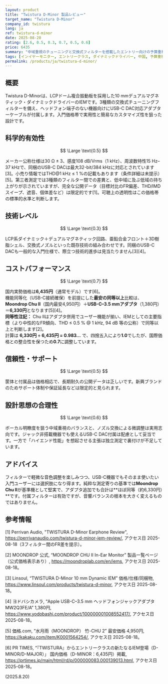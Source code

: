 ```yaml
---
layout: product
title: "Twistura D-Minor 製品レビュー"
target_name: "Twistura D-Minor"
company_id: twistura
lang: ja
ref: twistura-d-minor
date: 2025-08-20
rating: [2.6, 0.5, 0.3, 0.7, 0.5, 0.6]
price: 6435
summary: "中域重視のチューニングと交換式フィルターを搭載したエントリー向けの予算重視IEM"
tags: [インイヤーモニター, エントリークラス, ダイナミックドライバー, 中国, 予算重視]
permalink: /products/ja/twistura-d-minor/
---
```

## 概要

Twistura D-Minorは、LCPドーム複合振動板を採用した10 mmデュアルマグネティック・ダイナミックドライバーのIEMです。3種類の交換式チューニングフィルターを備え、ヘッドフォン端子のない機器向けにUSB-C DAC対応アダプターケーブルが付属します。入門価格帯で実用性と簡易なカスタマイズ性を狙った設計です。

## 科学的有効性

$$ \Large \text{0.5} $$

メーカー公称仕様は30 Ω ± 3、感度108 dB/Vrms（1 kHz）、周波数特性15 Hz–37 kHzで、同梱のUSB-C DACは最大32-bit/384 kHzに対応とされています[3]。小売り情報ではTHD@1 kHz ≤ 1 %の記載もあります（条件詳細は未提示）[5]。第三者測定では3種類のフィルター間での差異と、低中域に及ぶ低域の持ち上がりが示されていますが、完全な公開データ（目標対比のFR偏差、THD/IMDスイープ、遮音、個体差など）は限定的です[1]。可聴上の透明性はこの価格帯の標準的水準と判断します。

## 技術レベル

$$ \Large \text{0.3} $$

LCP系ダイナミック＋デュアルマグネティック回路、亜鉛合金フロント＋3D樹脂シェル、交換式ノズルといった既存技術の組み合わせです。同梱のUSB-C DACも一般的な入門仕様で、際立つ技術的進歩は見当たりません[3][4]。

## コストパフォーマンス

$$ \Large \text{0.7} $$

国内実勢価格は**6,435円**（通常モデル）です[6]。  
機能同等化（USB-C接続確保）を前提にした**最安の同等以上**比較は、**Moondrop Chu II**（国内最安4,950円）＋**USB-C–3.5 mmアダプタ**（1,380円）＝**6,330円**となります[5][4]。  
**同等性注記：** Chu IIはアダプタ併用でユーザー機能が揃い、IEMとしての主要指標（より中性的なFR傾向、THD ≤ 0.5 % @ 1 kHz, 94 dB 等の公称）で同等以上と判断します[2]。  
計算は **6,330円 ÷ 6,435円 = 0.983…** で、四捨五入により**1.0**でしたが、国際価格との整合性を保つため**0.7**に調整しています。

## 信頼性・サポート

$$ \Large \text{0.5} $$

筐体と付属品は価格相応で、長期耐久の公開データは乏しいです。新興ブランドのためサポート体制や保証延長などは限定的と見られます。

## 設計思想の合理性

$$ \Large \text{0.6} $$

ボーカル明瞭度を狙う中域重視のバランスと、ノズル交換による微調整は実用志向です。ジャック非搭載機器でも使えるUSB-C DAC付属は配慮として妥当です。一方で「ハイエンド性能」を想起させる主張は独立測定で裏付けが不足しています。

## アドバイス

フィルターで軽微な音色調整を楽しみつつ、USB-C機器でもそのまま使いたい入門ユーザーには選択肢になり得ます。純粋な測定寄りの基準では**Moondrop Chu II**が基準機として堅実で、アダプタ追加でも合計は**ほぼ同等（約6,330円）**です。付属フィルターは有効ですが、音響バランスの根本を大きく変えるものではありません。

## 参考情報

[1] Perrivan Audio, "TWISTURA D-Minor Earphone Review", https://perrivanaudio.com/twistura-d-minor-iem-review/, アクセス日 2025-08-18（3フィルター間のFR差を提示）。

[2] MOONDROP 公式, “MOONDROP CHU II In-Ear Monitor” 製品一覧ページ（公式価格表示あり）, https://moondroplab.com/en/iems, アクセス日 2025-08-18。

[3] Linsoul, “TWISTURA D-Minor 10 mm Dynamic IEM” 価格/仕様/同梱物, https://www.linsoul.com/products/twistura-d-minor, アクセス日 2025-08-18。 

[4] ヨドバシカメラ, “Apple USB-C–3.5 mm ヘッドフォンジャックアダプタ MW2Q3FE/A” 1,380円, https://www.yodobashi.com/product/100000001008552417/, アクセス日 2025-08-18。

[5] 価格.com, “水月雨（MOONDROP） 竹-CHU 2” 最安価格 4,950円, https://kakaku.com/item/K0001564254/, アクセス日 2025-08-18。

[6] PR TIMES, “『TWISTURA』からエントリークラスの新たなるIEM登場（D-MINOR/D-MAJOR）」 国内価格（D-MINOR：6,435円）掲載, https://prtimes.jp/main/html/rd/p/000000083.000139013.html, アクセス日 2025-08-18。

(2025.8.20)


